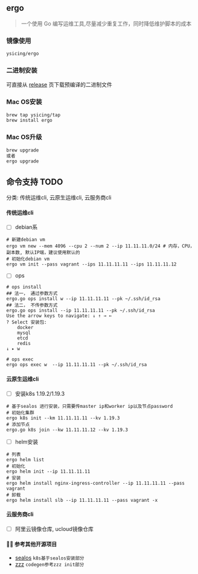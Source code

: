 ## ergo

> 一个使用 Go 编写运维工具,尽量减少重复工作，同时降低维护脚本的成本

### 镜像使用

```bash
ysicing/ergo
```

### 二进制安装

可直接从 [release](https://github.com/ysicing/ergo/releases) 页下载预编译的二进制文件

### Mac OS安装

```bash
brew tap ysicing/tap
brew install ergo
```

### Mac OS升级

```bash
brew upgrade
或者
ergo upgrade
```

## 命令支持 TODO

分类: 传统运维cli, 云原生运维cli, 云服务商cli

#### 传统运维cli

- [ ] debian系

```
# 新建debian vm
ergo vm new --mem 4096 --cpu 2 --num 2 --ip 11.11.11.0/24 # 内存，CPU，副本数, 默认IP端，建议使用默认的
# 初始化debian vm
ergo vm init --pass vagrant --ips 11.11.11.11 --ips 11.11.11.12
```

- [ ] ops


```
# ops install
## 法一， 通过参数方式
ergo.go ops install w --ip 11.11.11.11 --pk ~/.ssh/id_rsa
## 法二， 不传参数方式
ergo.go ops install --ip 11.11.11.11 --pk ~/.ssh/id_rsa
Use the arrow keys to navigate: ↓ ↑ → ← 
? Select 安装包: 
    docker
    mysql
    etcd
    redis
↓ ▸ w

# ops exec 
ergo ops exec w  --ip 11.11.11.11 --pk ~/.ssh/id_rsa
```

#### 云原生运维cli

- [ ] 安装k8s 1.19.2/1.19.3

```
# 基于sealos 进行安装，只需要传master ip和worker ip以及节点password
# 初始化集群
ergo k8s init --km 11.11.11.11 --kv 1.19.3
# 添加节点
ergo.go k8s join --kw 11.11.11.12 --kv 1.19.3
```

- [ ] helm安装

```
# 列表
ergo helm list
# 初始化
ergo helm init --ip 11.11.11.11 
# 安装
ergo helm install nginx-ingress-controller --ip 11.11.11.11 --pass vagrant
# 卸载
ergo helm install slb --ip 11.11.11.11 --pass vagrant -x
```

#### 云服务商cli

- [ ] 阿里云镜像仓库, ucloud镜像仓库

#### 🎉🎉 参考其他开源项目

- [sealos](https://github.com/fanux/sealos) `k8s基于sealos安装部分`
- [zzz](https://github.com/sohaha/zzz) `codegen参考zzz init部分`